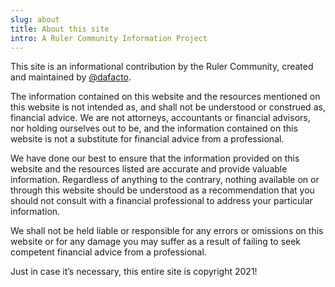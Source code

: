 ```yaml
---
slug: about
title: About this site
intro: A Ruler Community Information Project
---
```


This site is an informational contribution by the Ruler Community, created and maintained by [@dafacto](http://twitter.com/dafacto).

The information contained on this website and the resources mentioned on this website is not intended as, and shall not be understood or construed as, financial advice. We are not attorneys, accountants or financial advisors, nor holding ourselves out to be, and the information contained on this website is not a substitute for financial advice from a professional.

We have done our best to ensure that the information provided on this website and the resources listed are accurate and provide valuable information. Regardless of anything to the contrary, nothing available on or through this website should be understood as a recommendation that you should not consult with a financial professional to address your particular information.

We shall not be held liable or responsible for any errors or omissions on this website or for any damage you may suffer as a result of failing to seek competent financial advice from a professional.

Just in case it’s necessary, this entire site is copyright 2021!
